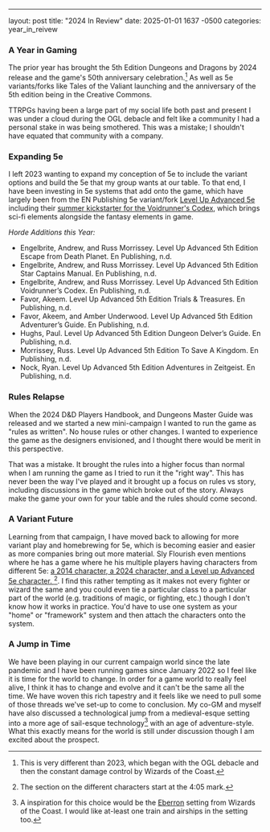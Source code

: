 ---
layout: post
title:  "2024 In Review"
date:  2025-01-01 1637 -0500
categories: year_in_reivew

### A Year in Gaming

The prior year has brought the 5th Edition Dungeons and Dragons by 2024 release and the game's 50th anniversary celebration.[^1] As well as 5e variants/forks like Tales of the Valiant launching and the anniversary of the 5th edition being in the Creative Commons.

TTRPGs having been a large part of my social life both past and present I was under a cloud during the OGL debacle and felt like a community I had a personal stake in was being smothered. This was a mistake; I shouldn't have equated that community with a company. 

### Expanding 5e

I left 2023 wanting to expand my conception of 5e to include the variant options and build the 5e that my group wants at our table.  To that end, I have been investing in 5e systems that add onto the game, which have largely been from the EN Publishing 5e variant/fork [Level Up Advanced 5e ](https://www.levelup5e.com)including their [summer kickstarter for the Voidrunner's Codex](https://www.kickstarter.com/projects/enworld/the-voidrunners-codex-sci-fi-box-set-for-5e-and-level-up-a5e), which brings sci-fi elements alongside the fantasy elements in game. 

_Horde Additions this Year:_
 * Engelbrite, Andrew, and Russ Morrissey. Level Up Advanced 5th Edition Escape from Death Planet. En Publishing, n.d.
 * Engelbrite, Andrew, and Russ Morrissey. Level Up Advanced 5th Edition Star Captains Manual. En Publishing, n.d.
 * Engelbrite, Andrew, and Russ Morrissey. Level Up Advanced 5th Edition Voidrunner’s Codex. En Publishing, n.d.
 * Favor, Akeem. Level Up Advanced 5th Edition Trials & Treasures. En Publishing, n.d.
 * Favor, Akeem, and Amber Underwood. Level Up Advanced 5th Edition Adventurer’s Guide. En Publishing, n.d.
 * Hughs, Paul. Level Up Advanced 5th Edition Dungeon Delver’s Guide. En Publishing, n.d.
 * Morrissey, Russ. Level Up Advanced 5th Edition To Save A Kingdom. En Publishing, n.d.
 * Nock, Ryan. Level Up Advanced 5th Edition Adventures in Zeitgeist. En Publishing, n.d.

### Rules Relapse
When the 2024 D&D Players Handbook, and Dungeons Master Guide was released and we started a new mini-campaign I wanted to run the game as "rules as written".  No house rules or other changes. I wanted to experience the game as the designers envisioned, and I thought there would be merit in this perspective. 

That was a mistake. It brought the rules into a higher focus than normal when I am running the game as I tried to run it the  "right way". This has never been the way I've played and it brought up a focus on rules vs story, including discussions in the game which broke out of the story. Always make the game your own for your table and the rules should come second.

### A Variant Future
Learning from that campaign, I have moved back to allowing for more variant play and homebrewing for 5e, which is becoming easier and easier as more companies bring out more material. Sly Flourish even mentions where he has a game where he his multiple players having characters from different 5e: [a 2014 character, a 2024 character, and a Level up Advanced 5e character. ](https://slyflourish.podbean.com/e/tales-of-the-valiant-game-masters-guide-walkthrough-%e2%80%93-lazy-rpg-talk-show/)[^2]. I find this rather tempting as it makes not every fighter or wizard the same and you could even tie a particular class to a particular part of the world (e.g. traditions of magic, or fighting, etc.) though I don't know how it works in practice. You'd have to use one system as your "home" or "framework" system and then attach the characters onto the system.

### A Jump in Time
We have been playing in our current campaign world since the late pandemic and I have been running games since January 2022 so I feel like it is time for the world to change. In order for a game world to really feel alive, I think it has to change and evolve and it can't be the same all the time. We have woven this rich tapestry and it feels like we need to pull some of those threads we've set-up to come to conclusion. My co-GM and myself have also discussed a technological jump from a medieval-esque setting into a more age of sail-esque technology[^3] with an age of adventure-style. What this exactly means for the world is still under discussion though I am excited about the prospect. 



[^1]: This is very different than 2023, which began with the OGL debacle and then the constant damage control by Wizards of the Coast.

[^2]: The section on the different characters start at the 4:05 mark.

[^3]: A inspiration for this choice would be the [Eberron](https://eberron.fandom.com/wiki/Eberron_Wiki) setting from Wizards of the Coast. I would like at-least one train and airships in the setting too. 






